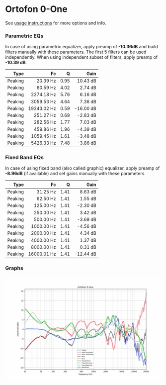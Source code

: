 # Ortofon 0-One
See [usage instructions](https://github.com/jaakkopasanen/AutoEq#usage) for more options and info.

### Parametric EQs
In case of using parametric equalizer, apply preamp of **-10.36dB** and build filters manually
with these parameters. The first 5 filters can be used independently.
When using independent subset of filters, apply preamp of **-10.39 dB**.

| Type    | Fc          |    Q | Gain      |
|--------:|------------:|-----:|----------:|
| Peaking | 20.39 Hz    | 0.95 | 10.43 dB  |
| Peaking | 60.59 Hz    | 4.02 | 2.74 dB   |
| Peaking | 2274.18 Hz  | 5.76 | 6.16 dB   |
| Peaking | 3059.53 Hz  | 4.64 | 7.36 dB   |
| Peaking | 19243.02 Hz | 0.59 | -16.00 dB |
| Peaking | 251.27 Hz   | 0.69 | -2.83 dB  |
| Peaking | 282.56 Hz   | 1.77 | 7.03 dB   |
| Peaking | 459.86 Hz   | 1.96 | -4.39 dB  |
| Peaking | 1059.45 Hz  | 1.61 | -3.48 dB  |
| Peaking | 5426.33 Hz  | 7.48 | -3.86 dB  |

### Fixed Band EQs
In case of using fixed band (also called graphic) equalizer, apply preamp of **-8.96dB**
(if available) and set gains manually with these parameters.

| Type    | Fc          |    Q | Gain      |
|--------:|------------:|-----:|----------:|
| Peaking | 31.25 Hz    | 1.41 | 8.63 dB   |
| Peaking | 62.50 Hz    | 1.41 | 1.55 dB   |
| Peaking | 125.00 Hz   | 1.41 | -2.30 dB  |
| Peaking | 250.00 Hz   | 1.41 | 3.42 dB   |
| Peaking | 500.00 Hz   | 1.41 | -3.69 dB  |
| Peaking | 1000.00 Hz  | 1.41 | -4.56 dB  |
| Peaking | 2000.00 Hz  | 1.41 | 4.34 dB   |
| Peaking | 4000.00 Hz  | 1.41 | 1.37 dB   |
| Peaking | 8000.00 Hz  | 1.41 | 0.31 dB   |
| Peaking | 16000.01 Hz | 1.41 | -12.44 dB |

### Graphs
![](./Ortofon%200-One.png)